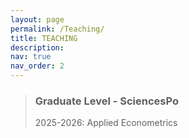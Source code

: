 ```yaml
---
layout: page
permalink: /Teaching/
title: TEACHING
description: 
nav: true
nav_order: 2
---
```


> ### Graduate Level - SciencesPo
>
>2025-2026: Applied Econometrics
